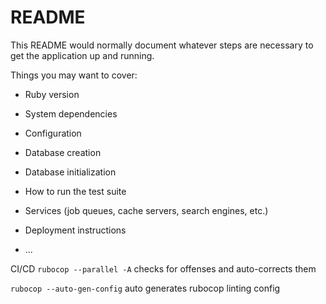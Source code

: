 # README

This README would normally document whatever steps are necessary to get the
application up and running.

Things you may want to cover:

* Ruby version

* System dependencies

* Configuration

* Database creation

* Database initialization

* How to run the test suite

* Services (job queues, cache servers, search engines, etc.)

* Deployment instructions

* ...

CI/CD
``rubocop --parallel -A``
checks for offenses and auto-corrects them

``rubocop --auto-gen-config`` 
auto generates rubocop linting config